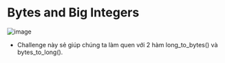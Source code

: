 # Bytes and Big Integers
![image](https://user-images.githubusercontent.com/128831586/231423101-2cfc4ced-29b0-4d91-b2aa-e4ce6cd25ed7.png)
- Challenge này sẻ giúp chúng ta làm quen với 2 hàm long_to_bytes() và bytes_to_long().
